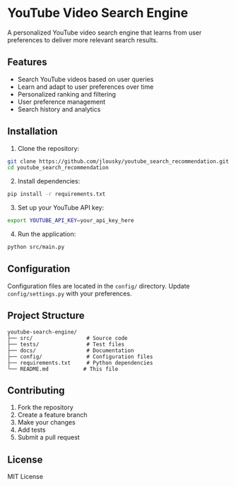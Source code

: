 # YouTube Video Search Engine

A personalized YouTube video search engine that learns from user preferences to deliver more relevant search results.

## Features

- Search YouTube videos based on user queries
- Learn and adapt to user preferences over time
- Personalized ranking and filtering
- User preference management
- Search history and analytics

## Installation

1. Clone the repository:
```bash
git clone https://github.com/jlousky/youtube_search_recommendation.git
cd youtube_search_recommendation
```

2. Install dependencies:
```bash
pip install -r requirements.txt
```

3. Set up your YouTube API key:
```bash
export YOUTUBE_API_KEY=your_api_key_here
```

4. Run the application:
```bash
python src/main.py
```

## Configuration

Configuration files are located in the `config/` directory. Update `config/settings.py` with your preferences.

## Project Structure

```
youtube-search-engine/
├── src/                 # Source code
├── tests/               # Test files
├── docs/                # Documentation
├── config/              # Configuration files
├── requirements.txt     # Python dependencies
└── README.md           # This file
```

## Contributing

1. Fork the repository
2. Create a feature branch
3. Make your changes
4. Add tests
5. Submit a pull request

## License

MIT License
